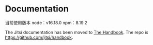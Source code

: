 # Documentation

当前使用版本
node：v16.18.0
npm：8.19.2

The Jitsi documentation has been moved to [The Handbook](https://jitsi.github.io/handbook/). The repo is https://github.com/jitsi/handbook.
